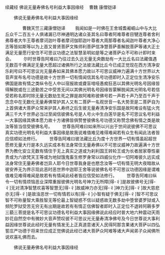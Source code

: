 续藏经   佛说无量寿佛名号利益大事因缘经
　曹魏 康僧铠译
　　 

　　佛说无量寿佛名号利益大事因缘经

　　　　曹魏天竺三藏康僧铠译
　　我闻如是一时佛在王舍城耆阇崛山中与大比丘众千二百五十人俱诸漏已尽神通明达诸众圣其名曰尊者阿难尊者目犍连尊者舍利弗尊者大牛王尊者摩诃迦叶尊者摩诃伽耶迦叶尊者大周那尊者名闻迦叶尊者大净心志等皆如斯等以为上首又普贤菩萨文殊师利菩萨信净慧菩萨善解脱菩萨等诸大正士满足无量愿行安住不可思议功德之法智慧圣明如是等之诸菩萨众不可称计即时来会。
　　尔时世尊告阿难曰乃往过去久远无量无央数劫有一大比丘名曰法藏值遇无数百千佛满足无量大愿超过诸佛所行之法彼法藏比丘今已成正觉现在西方清净安乐刹号曰不可思议光无量寿如来其佛本愿力故以不可思议威神力遍满十方世界以大音声宣布名号功德是故十方世界一切有情闻信其名号功德即时入正定位生清净安乐佛国是故有情之类纵令在人中以宿报故或聋盲喑哑愚痴狂恶以其佛光明名号因缘皆得解脱或在三途勤苦之中受苦无间以其佛光明名号因缘皆蒙解脱闻其光明名号若信受若称名即时除无量无数劫生死之罪是故阿难称彼佛号若一声若十声乃至百千声于念念中在无数化无量寿佛常护其人又有二菩萨一名观世音一名大势至是二菩萨自为上首俱诸大菩萨众常来护其人寿终之后生彼无量寿清净安乐国是故阿难设有猛火充满三千大千世界必当过至闻信彼佛名号是人号火中生白莲华是名不可思议名号利益一大事因缘其佛本愿力故十方诸佛皆俱赞誉彼佛名号功德又称赞念佛有情之类是故汝等皆当信受彼佛名号。
　　世尊告阿难曰如来所以兴出于世间说彼佛不可思议真实功德光明名号利益大事因缘是故我说难值难见难得难闻若有众生有闻此法者皆应信顺如法修行。
　　世尊告阿难曰彼法藏比丘为度十方世界一切有情虽起超世愿修无量大行是本久远实成本有法身常住无量寿佛以不可思议威神力故遍满十方世界为教化安立无数有情住于无上真实之道或为刹利国王转轮王或为长者居家尊性豪贵或为六欲梵天王等或为地狱饿鬼畜生修罗身常以四威仪化作一切阿难彼久远实成法身常住无量寿佛者岂异人耶今日世尊我身是也愍念汝等一切有情无明大夜暗故从彼安养无为界示现此恶时恶世界中迦耶王舍等说彼佛名号不可思议功德因缘是谓难值难见难得难闻是故若有有情闻此经者皆应信受如法修行。
　　世尊告阿难曰纵令一切有情烦恼恶业深障重报彼佛光明名号神力无所障[得-彳]是故彼佛号无[得-彳]无对清净智慧欢喜等智慧无[得-彳]故威神力亦无[得-彳]神力无[得-彳]故大慈悲亦无[得-彳]是故浊恶世一切有情若以有[得-彳]小智有疑于佛无[得-彳]智不可思议智不可称量智大乘胜智无等伦最上智疑惑不信以疑惑故无数多劫中堕曾婆罗狱或入频陀罗狱受苦无穷无有出期是故若有有情正信佛智者即时入正定位不退转阿耨多罗三藐三菩提是名不可思议功德名号利益大事因缘佛说此经应时普大地六种震动天雨妙花自然空中有微妙大音声赞叹彼不可思议光无量寿清净佛号及今日世尊说大事利益因缘世尊说此经时无量有情发无上正真道意诸天人民得阿那含果诸大菩萨以四弘誓庄严功德于将来世应成正觉佛说此经已诸大菩萨众阿难等诸大声闻弟子众闻佛所说欢喜礼佛而去。

　　佛说无量寿佛名号利益大事因缘经

